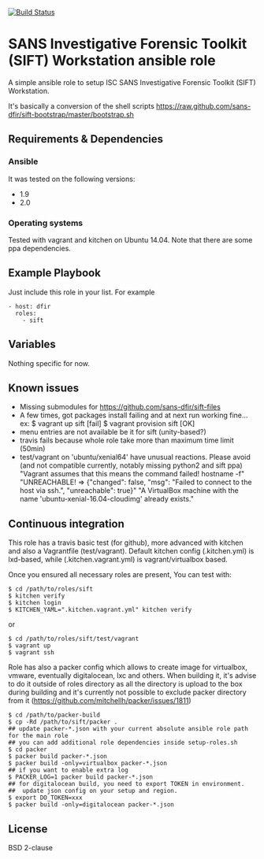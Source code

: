 [![Build Status](https://travis-ci.org/juju4/ansible-sift.svg?branch=master)](https://travis-ci.org/juju4/ansible-sift)
# SANS Investigative Forensic Toolkit (SIFT) Workstation ansible role

A simple ansible role to setup ISC SANS Investigative Forensic Toolkit (SIFT) Workstation.

It's basically a conversion of the shell scripts
https://raw.github.com/sans-dfir/sift-bootstrap/master/bootstrap.sh

## Requirements & Dependencies

### Ansible
It was tested on the following versions:
 * 1.9
 * 2.0

### Operating systems

Tested with vagrant and kitchen on Ubuntu 14.04. Note that there are some ppa dependencies.

## Example Playbook

Just include this role in your list.
For example

```
- host: dfir
  roles:
    - sift
```

## Variables

Nothing specific for now.

## Known issues

* Missing submodules for https://github.com/sans-dfir/sift-files
* A few times, got packages install failing and at next run working fine...
ex:
$ vagrant up sift
[fail]
$ vagrant provision sift
[OK]
* menu entries are not available be it for sift (unity-based?)
* travis fails because whole role take more than maximum time limit (50min)
* test/vagrant on 'ubuntu/xenial64' have unusual reactions. Please avoid (and not compatible currently, notably missing python2 and sift ppa)
"Vagrant assumes that this means the command failed!
hostname -f"
"UNREACHABLE! => {"changed": false, "msg": "Failed to connect to the host via ssh.", "unreachable": true}"
"A VirtualBox machine with the name 'ubuntu-xenial-16.04-cloudimg' already exists."

## Continuous integration

This role has a travis basic test (for github), more advanced with kitchen and also a Vagrantfile (test/vagrant).
Default kitchen config (.kitchen.yml) is lxd-based, while (.kitchen.vagrant.yml) is vagrant/virtualbox based.

Once you ensured all necessary roles are present, You can test with:
```
$ cd /path/to/roles/sift
$ kitchen verify
$ kitchen login
$ KITCHEN_YAML=".kitchen.vagrant.yml" kitchen verify
```
or
```
$ cd /path/to/roles/sift/test/vagrant
$ vagrant up
$ vagrant ssh
```

Role has also a packer config which allows to create image for virtualbox, vmware, eventually digitalocean, lxc and others.
When building it, it's advise to do it outside of roles directory as all the directory is upload to the box during building 
and it's currently not possible to exclude packer directory from it (https://github.com/mitchellh/packer/issues/1811)
```
$ cd /path/to/packer-build
$ cp -Rd /path/to/sift/packer .
## update packer-*.json with your current absolute ansible role path for the main role
## you can add additional role dependencies inside setup-roles.sh
$ cd packer
$ packer build packer-*.json
$ packer build -only=virtualbox packer-*.json
## if you want to enable extra log
$ PACKER_LOG=1 packer build packer-*.json
## for digitalocean build, you need to export TOKEN in environment.
##  update json config on your setup and region.
$ export DO_TOKEN=xxx
$ packer build -only=digitalocean packer-*.json
```

## License

BSD 2-clause

